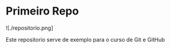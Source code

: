 # Primeiro Repo

![./repositorio.png]

Este repositorio serve de exemplo para o curso de Git e GitHub